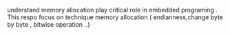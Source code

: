 understand  memory allocation play critical role in embedded programing . This respo focus on  technique memory allocation ( endianness,change byte by byte , bitwise operation ..)
